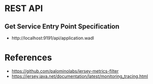 # REST API

## Get Service Entry Point Specification

- http://localhost:9191/api/application.wadl

# References

- https://github.com/palominolabs/jersey-metrics-filter
- https://jersey.java.net/documentation/latest/monitoring_tracing.html
